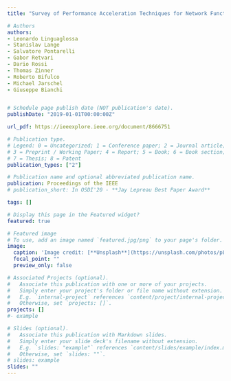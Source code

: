```yaml
---
title: "Survey of Performance Acceleration Techniques for Network Function Virtualization"

# Authors
authors:
- Leonardo Linguaglossa
- Stanislav Lange
- Salvatore Pontarelli
- Gabor Retvari
- Dario Rossi
- Thomas Zinner
- Roberto Bifulco
- Michael Jarschel
- Giuseppe Bianchi


# Schedule page publish date (NOT publication's date).
publishDate: "2019-01-01T00:00:00Z"

url_pdf: https://ieeexplore.ieee.org/document/8666751 

# Publication type.
# Legend: 0 = Uncategorized; 1 = Conference paper; 2 = Journal article;
# 3 = Preprint / Working Paper; 4 = Report; 5 = Book; 6 = Book section;
# 7 = Thesis; 8 = Patent
publication_types: ["2"]

# Publication name and optional abbreviated publication name.
publication: Proceedings of the IEEE 
# publication_short: In OSDI'20 - **Jay Lepreau Best Paper Award**

tags: []

# Display this page in the Featured widget?
featured: true

# Featured image
# To use, add an image named `featured.jpg/png` to your page's folder. 
image:
  caption: 'Image credit: [**Unsplash**](https://unsplash.com/photos/pLCdAaMFLTE)'
  focal_point: ""
  preview_only: false

# Associated Projects (optional).
#   Associate this publication with one or more of your projects.
#   Simply enter your project's folder or file name without extension.
#   E.g. `internal-project` references `content/project/internal-project/index.md`.
#   Otherwise, set `projects: []`.
projects: []
#- example

# Slides (optional).
#   Associate this publication with Markdown slides.
#   Simply enter your slide deck's filename without extension.
#   E.g. `slides: "example"` references `content/slides/example/index.md`.
#   Otherwise, set `slides: ""`.
# slides: example
slides: "" 
---
```


